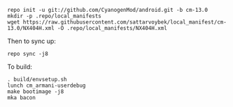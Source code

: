     repo init -u git://github.com/CyanogenMod/android.git -b cm-13.0
    mkdir -p .repo/local_manifests
    wget https://raw.githubusercontent.com/sattarvoybek/local_manifest/cm-13.0/NX404H.xml -O .repo/local_manifests/NX404H.xml

Then to sync up:

    repo sync -j8

To build:

    . build/envsetup.sh
    lunch cm_armani-userdebug
    make bootimage -j8
    mka bacon
